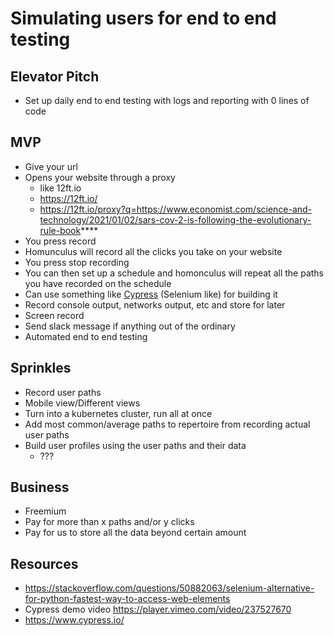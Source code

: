 # Simulating users for end to end testing
## Elevator Pitch
- Set up daily end to end testing with logs and reporting with 0 lines of code
## MVP
- Give your url
- Opens your website through a proxy
    - like 12ft.io
    - https://12ft.io/
    - https://12ft.io/proxy?q=https://www.economist.com/science-and-technology/2021/01/02/sars-cov-2-is-following-the-evolutionary-rule-book**** 
- You press record
- Homunculus will record all the clicks you take on your website
- You press stop recording
- You can then set up a schedule and homonculus will repeat all the paths you have recorded on the schedule
- Can use something like [Cypress](https://github.com/cypress-io/cypress) (Selenium like) for building it
- Record console output, networks output, etc and store for later
- Screen record
- Send slack message if anything out of the ordinary
- Automated end to end testing
## Sprinkles
- Record user paths
- Mobile view/Different views
- Turn into a kubernetes cluster, run all at once 
- Add most common/average paths to repertoire from recording actual user paths
- Build user profiles using the user paths and their data
  - ???
## Business
- Freemium
- Pay for more than x paths and/or y clicks
- Pay for us to store all the data beyond certain amount
## Resources
- https://stackoverflow.com/questions/50882063/selenium-alternative-for-python-fastest-way-to-access-web-elements
- Cypress demo video https://player.vimeo.com/video/237527670
- https://www.cypress.io/
